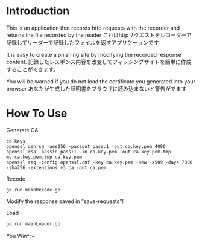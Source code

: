 # Introduction

This is an application that records http requests with the recorder and returns the file recorded by the reader
これはhttpリクエストをレコーダーで記録してリーダーで記録したファイルを返すアプリケーョンです

It is easy to create a phishing site by modifying the recorded response content.
記録したレスポンス内容を改変してフィッシングサイトを簡単に作成することができます。

You will be warned if you do not load the certificate you generated into your browser
あなたが生成した証明書をブラウザに読み込まないと警告がでます

# How To Use

Generate CA
```
cd keys
openssl genrsa -aes256 -passout pass:1 -out ca.key.pem 4096
openssl rsa -passin pass:1 -in ca.key.pem -out ca.key.pem.tmp
mv ca.key.pem.tmp ca.key.pem
openssl req -config openssl.cnf -key ca.key.pem -new -x509 -days 7300 -sha256 -extensions v3_ca -out ca.pem
```

Recode
```
go run mainRecode.go
```

Modify the response saved in "save-requests"!

Load
```
go run mainLoader.go
```

You Win^〜

